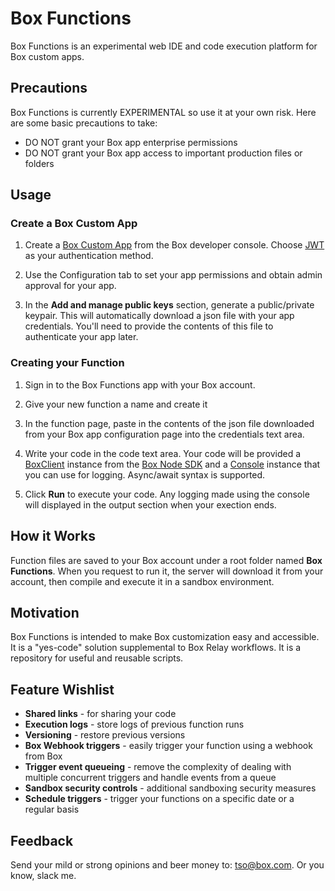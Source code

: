 # Box Functions

Box Functions is an experimental web IDE and code execution platform for Box custom apps.

## Precautions

Box Functions is currently EXPERIMENTAL so use it at your own risk. Here are some basic precautions to take:

- DO NOT grant your Box app enterprise permissions
- DO NOT grant your Box app access to important production files or folders

## Usage

### Create a Box Custom App

1. Create a [Box Custom App](https://developer.box.com/guides/applications/custom-apps/) from the Box developer console. Choose [JWT](https://developer.box.com/guides/authentication/jwt/) as your authentication method.

2. Use the Configuration tab to set your app permissions and obtain admin approval for your app.
   
3. In the **Add and manage public keys** section, generate a public/private keypair. This will automatically download a json file with your app credentials. You'll need to provide the contents of this file to authenticate your app later.

### Creating your Function

1. Sign in to the Box Functions app with your Box account.

1. Give your new function a name and create it

1. In the function page, paste in the contents of the json file downloaded from your Box app configuration page into the credentials text area.

1. Write your code in the code text area. Your code will be provided a [BoxClient](https://github.com/box/box-node-sdk#app-auth-client) instance from the [Box Node SDK](https://github.com/box/box-node-sdk) and a [Console](https://nodejs.org/api/console.html) instance that you can use for logging. Async/await syntax is supported.

1. Click **Run** to execute your code. Any logging made using the console will displayed in the output section when your exection ends.

## How it Works

Function files are saved to your Box account under a root folder named **Box Functions**. When you request to run it, the server will download it from your account, then compile and execute it in a sandbox environment.

## Motivation

Box Functions is intended to make Box customization easy and accessible. It is a "yes-code" solution supplemental to Box Relay workflows. It is a repository for useful and reusable scripts.

## Feature Wishlist

- **Shared links** - for sharing your code
- **Execution logs** - store logs of previous function runs
- **Versioning** - restore previous versions
- **Box Webhook triggers** - easily trigger your function using a webhook from Box
- **Trigger event queueing** - remove the complexity of dealing with multiple concurrent triggers and handle events from a queue
- **Sandbox security controls** - additional sandboxing security measures
- **Schedule triggers** - trigger your functions on a specific date or a regular basis

## Feedback

Send your mild or strong opinions and beer money to: <a href="mailto:tso@box.com">tso@box.com</a>. Or you know, slack me.